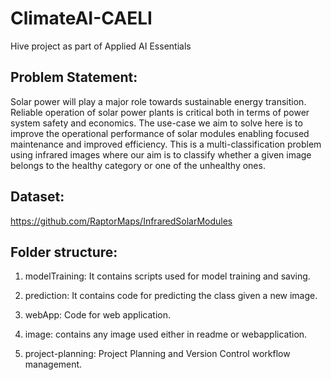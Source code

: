 # ClimateAI-CAELI 
Hive project as part of Applied AI Essentials

## Problem Statement: 

Solar power will play a major role towards sustainable energy transition. Reliable operation of solar power plants is critical both in terms of power system safety and economics. The use-case we aim to solve here is to improve the operational performance of solar modules enabling focused maintenance and improved efficiency. This is a multi-classification problem using infrared images where our aim is to classify whether a given image belongs to the healthy category or one of the unhealthy ones. 

## Dataset:

https://github.com/RaptorMaps/InfraredSolarModules

## Folder structure:

1. modelTraining: It contains scripts used for model training and saving.

2. prediction: It contains code for predicting the class given a new image.

3. webApp: Code for web application.

4. image: contains any image used either in readme or webapplication.

5. project-planning: Project Planning and Version Control workflow management.

 